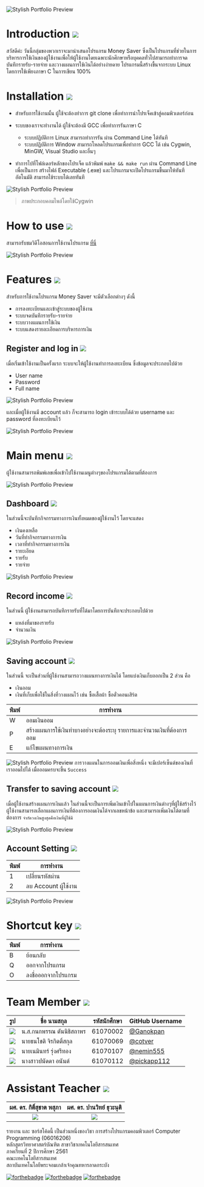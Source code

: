 ![Stylish Portfolio Preview](https://github.com/cotver/money-saver_compro/blob/master/img/head.png?raw=true)

#  Introduction ![](img/introo.png)
สวัสดีค่ะ วันนี้กลุ่มของพวกเราจะมานำเสนอโปรแกรม Money Saver ซึ่งเป็นโปรแกรมที่ช่วยในการบริหารการใช้เงินของผู้ใช้งานเพื่อให้ผู้ใช้งานโดยเฉพาะนักศึกษาหรือบุคคลทั่วไปสามารถทำการจดบันทึกรายรับ-รายจ่าย และวางแผนการใช้เงินได้อย่างง่ายดาย โปรแกรมนี้สร้างขื้นจากระบบ Linux โดยการใช้เพียงภาษา C ในการเขียน 100%


#  Installation ![](img/installlll.png)
* สำหรับการใช้งานนั้น ผู้ใช้จะต้องทำการ git clone เพื่อทำการนำโปรเจ็คเข้าสู่คอมพิวเตอร์ก่อน

* ระบบของเราจะทำงานได้ ผู้ใช้จะต้องมี GCC เพื่อทำการรันภาษา C
   * ระบบปฏิบัติการ Linux สามารถทำการรัน ผ่าน Command Line ได้ทันที
   * ระบบปฏิบัติการ Window สามารถโหลดโปรแกรมเพื่อทำการ GCC ได้ เช่น Cygwin, MinGW, Visual Studio และอื่นๆ

* ทำการไปที่โฟล์เดอร์หลักของโปรเจ็ค แล้วพิมพ์ `make && make run` ผ่าน Command Line เพื่อเป็นการ สร้างไฟล์ Executable (.exe) และโปรแกรมจะเปิดโปรแกรมขื้นมาให้ทันทีอัตโนมัติ สามารถใช้ระบบได้เลยทันที

![Stylish Portfolio Preview](https://github.com/cotver/money-saver_compro/blob/master/img/run.png)
> ภาพประกอบคอมไพล์โดยใช้Cygwin

# How to use ![](img/how.png)
สามารถรับชมวิดีโอสอนการใช้งานโปรแกรม [ที่นี่](https://www.youtube.com/watch?v=gM4BiXVo3oo&list=RDgM4BiXVo3oo&start_radio=1)

![Stylish Portfolio Preview](https://github.com/cotver/money-saver_compro/blob/master/img/pro.png)

# Features ![](img/featuree.png)
สำหรับการใช้งานโปรแกรม Money Saver จะมีตัวเลือกต่างๆ ดังนี้
* การลงทะเบียนและเข้าสู่ระบบของผู้ใช้งาน
* ระบบจดบันทึกรายรับ-รายจ่าย
* ระบบวางแผนการใช้เงิน
* ระบบแสดงรายละเอียดการบริหารการเงิน

## Register and log in ![](img/loginnn.png)
เมื่อเริ่มเข้าใช้งานเป็นครั้งแรก ระบบจะให้ผู้ใช้งานทำการลงทะเบียน ซึ่งข้อมูลจะประกอบไปด้วย
 * User name
 * Password
 * Full name
 
 
![Stylish Portfolio Preview](https://github.com/cotver/money-saver_compro/blob/master/img/regis.gif)


และเมื่อผู้ใช้งานมี account แล้ว ก็จะสามารถ login เข้าระบบได้ด้วย username และ password ที่ลงทะเบียนไว้

![Stylish Portfolio Preview](https://github.com/cotver/money-saver_compro/blob/master/img/login.gif)


# Main menu ![](img/Help.png)
ผู้ใช้งานสามารถพิมพ์เลขเพื่อเข้าไปใช้งานเมนูต่างๆของโปรแกรมได้ตามที่ต้องการ

![Stylish Portfolio Preview](https://github.com/cotver/money-saver_compro/blob/master/img/menu.png)



## Dashboard ![](img/Help.png)

ในส่วนนี้จะบันทึกกิจกรรมทางการเงินทั้งหมดของผู้ใช้งานไว้ โดยจะแสดง

* เงินคงเหลือ
* วันที่ทำกิจกรรมทางการเงิน
* เวลาที่ทำกิจกรรมทางการเงิน
* รายะเอียด
* รายรับ
* รายจ่าย

![Stylish Portfolio Preview](https://github.com/cotver/money-saver_compro/blob/master/img/record.png)

##  Record income ![](img/Help.png)
ในส่วนนี้ ผู้ใช้งานสามารถบันทึกรายรับที่ได้มาโดยการบันทึกจะประกอบไปด้วย
* แหล่งที่มาของรายรับ
* จำนวนเงิน

![Stylish Portfolio Preview](https://github.com/cotver/money-saver_compro/blob/master/img/new.gif)


##  Saving account ![](img/Help.png)
ในส่วนนี้ จะเป็นส่วนที่ผู้ใช้งานสามารถวางแผนทางการเงินได้ โดยแบ่งเงินเก็บออกเป็น 2 ส่วน คือ
* เงินออม
* เงินที่เก็บเพื่อใช้ในสิ่งที่วางแผนไว้ เช่น ซื้อเสื้อผ้า ซื้อตั๋วคอนเสิร์ต

| พิมพ์ | การทำงาน |
| ---| -----|
| W | ออมเงินออม |
| P | สร้างแผนการใช้เงินทำบางอย่างจะต้องระบุ รายการและจำนวนเงินที่ต้องการออม |
| E | แก้ไขแผนทางการเงิน |

![Stylish Portfolio Preview](https://github.com/cotver/money-saver_compro/blob/master/img/plan.png)
การวางแผนในการออมเงินเพื่อสิ่งหนึ่ง จะมีเปอร์เซ็นต์ของเงินที่เราออมไปได้ เมื่อออมครบจะขึ้น `Success`


##  Transfer to saving account ![](img/Help.png)
เมื่อผู้ใช้งานสร้างแผนการเงินแล้ว ในส่วนนี้จะเป็นการเพิ่มเงินเข้าไปในแผนการเงินต่างๆที่ผู้ใช้สร้างไว้<br>
ผู้ใช้งานสามารถเลือกแผนการเงินที่ต้องการออมเงินได้จากเลขหน้าข้อ และสามารถเพิ่มเงินได้ตามที่ต้องการ `จำกัดวงเงินสูงสุดคือเงินที่ผู้ใช้มี`

![Stylish Portfolio Preview](https://github.com/cotver/money-saver_compro/blob/master/img/deposit.png)

##  Account Setting ![](img/Help.png)

| พิมพ์ | การทำงาน |
| ---| -----|
| 1 | เปลี่ยนรหัสผ่าน |
| 2 | ลบ Account ผู้ใช้งาน |

![Stylish Portfolio Preview](https://github.com/cotver/money-saver_compro/blob/master/img/account.png)

#  Shortcut key ![](img/Help.png)
| พิมพ์ | การทำงาน |
| --| -----|
| B | ย้อนกลับ |
| Q | ออกจากโปรแกรม |
| O | ลงชื่อออกจากโปรแกรม |


#  Team Member ![](img/teamm.png)
| รูป| ชื่อ นามสกุล | รหัสนักศึกษา | GitHub Username |
| --| -----| -----| -----|
| ![](https://github.com/cotver/money-saver_compro/blob/master/img/gloy.jpg) | น.ส.กนกพรรณ ตันนิธิสถาพร | 61070002 |[@Ganokpan](https://github.com/Ganokpan)
| ![](https://github.com/cotver/money-saver_compro/blob/master/img/boy.jpg) | นายธนโชติ จิรกิตติ์สกุล | 61070069 |[@cotver](https://github.com/cotver)
| ![](https://github.com/cotver/money-saver_compro/blob/master/img/nemin.jpg) | นายเนมินทร์ รุ่งศรีทอง | 61070107 |[@nemin555](https://github.com/nemin555)
| ![](https://github.com/cotver/money-saver_compro/blob/master/img/ploy.jpg) | นางสาวปนัดดา อนันต์ | 61070112 |[@pickapp112](https://github.com/pickapp112)


#  Assistant Teacher ![](img/teacherr.png)
|ผศ. ดร. กิติ์สุชาต พสุภา|ผศ. ดร. ปานวิทย์ ธุวะนุติ|
|:-:|:-:|
|![](img/Aj.%20Oong.png)|![](https://github.com/cotver/money-saver_compro/blob/master/img/Aj.panwit.jpg)|

รายงาน และ ซอร์สโค้ดนี้ เป็นส่วนหนึ่งของวิชา การสร้างโปรแกรมคอมพิวเตอร์ Computer Programming (06016206)<br>
หลักสูตรวิทยาศาสตร์บัณฑิต สาขาวิชาเทคโนโลยีสารสนเทศ<br>
ภาคเรียนที่ 2 ปีการศึกษา 2561<br>
คณะเทคโนโลยีสารสนเทศ<br>
สถาบันเทคโนโลยีพระจอมเกล้าเจ้าคุณทหารลาดกระบัง<br>


[![forthebadge](https://forthebadge.com/images/badges/makes-people-smile.svg)](https://forthebadge.com)
[![forthebadge](https://forthebadge.com/images/badges/made-with-c.svg)](https://forthebadge.com)
[![forthebadge](https://forthebadge.com/images/badges/made-with-c-plus-plus.svg)](https://forthebadge.com)
